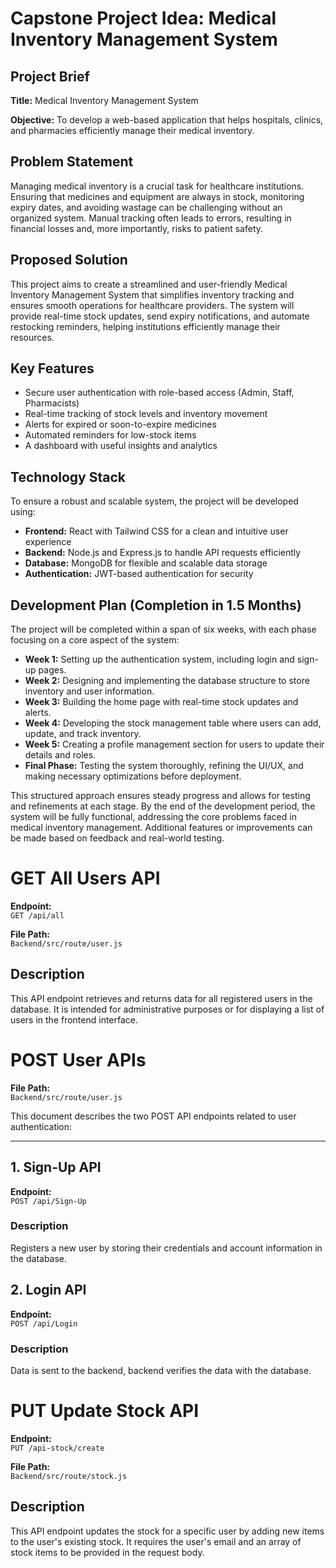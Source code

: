 # Capstone Project Idea: Medical Inventory Management System  

## Project Brief  

**Title:** Medical Inventory Management System  

**Objective:** To develop a web-based application that helps hospitals, clinics, and pharmacies efficiently manage their medical inventory.  

## Problem Statement  
Managing medical inventory is a crucial task for healthcare institutions. Ensuring that medicines and equipment are always in stock, monitoring expiry dates, and avoiding wastage can be challenging without an organized system. Manual tracking often leads to errors, resulting in financial losses and, more importantly, risks to patient safety.  

## Proposed Solution  
This project aims to create a streamlined and user-friendly Medical Inventory Management System that simplifies inventory tracking and ensures smooth operations for healthcare providers. The system will provide real-time stock updates, send expiry notifications, and automate restocking reminders, helping institutions efficiently manage their resources.  

## Key Features  
- Secure user authentication with role-based access (Admin, Staff, Pharmacists)  
- Real-time tracking of stock levels and inventory movement  
- Alerts for expired or soon-to-expire medicines  
- Automated reminders for low-stock items  
- A dashboard with useful insights and analytics  

## Technology Stack  
To ensure a robust and scalable system, the project will be developed using:  
- **Frontend:** React with Tailwind CSS for a clean and intuitive user experience  
- **Backend:** Node.js and Express.js to handle API requests efficiently  
- **Database:** MongoDB for flexible and scalable data storage  
- **Authentication:** JWT-based authentication for security  

## Development Plan (Completion in 1.5 Months)  
The project will be completed within a span of six weeks, with each phase focusing on a core aspect of the system:  

- **Week 1:** Setting up the authentication system, including login and sign-up pages.  
- **Week 2:** Designing and implementing the database structure to store inventory and user information.  
- **Week 3:** Building the home page with real-time stock updates and alerts.  
- **Week 4:** Developing the stock management table where users can add, update, and track inventory.  
- **Week 5:** Creating a profile management section for users to update their details and roles.  
- **Final Phase:** Testing the system thoroughly, refining the UI/UX, and making necessary optimizations before deployment.  

This structured approach ensures steady progress and allows for testing and refinements at each stage. By the end of the development period, the system will be fully functional, addressing the core problems faced in medical inventory management. Additional features or improvements can be made based on feedback and real-world testing.  





# GET All Users API

**Endpoint:**  
`GET /api/all`

**File Path:**  
`Backend/src/route/user.js`

## Description
This API endpoint retrieves and returns data for all registered users in the database. It is intended for administrative purposes or for displaying a list of users in the frontend interface.








# POST User APIs

**File Path:**  
`Backend/src/route/user.js`

This document describes the two POST API endpoints related to user authentication:

---

## 1. Sign-Up API

**Endpoint:**  
`POST /api/Sign-Up`

### Description
Registers a new user by storing their credentials and account information in the database.


## 2. Login API

**Endpoint:**  
`POST /api/Login`

### Description
Data is sent to the backend, backend verifies the data with the database.








# PUT Update Stock API

**Endpoint:**  
`PUT /api-stock/create`

**File Path:**  
`Backend/src/route/stock.js`

## Description
This API endpoint updates the stock for a specific user by adding new items to the user's existing stock. It requires the user's email and an array of stock items to be provided in the request body.




